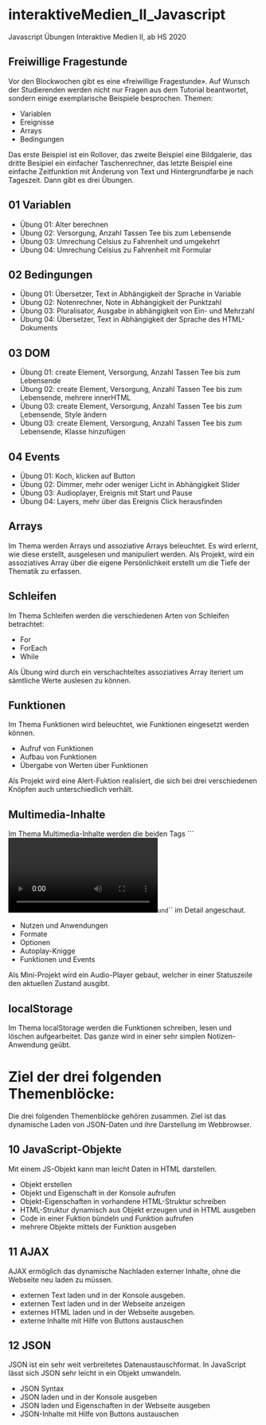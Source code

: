 # interaktiveMedien_II_Javascript
Javascript Übungen Interaktive Medien II, ab HS 2020
## Freiwillige Fragestunde
Vor den Blockwochen gibt es eine «freiwillige Fragestunde». Auf Wunsch der Studierenden werden nicht nur Fragen aus dem Tutorial beantwortet, sondern einige exemplarische Beispiele besprochen. Themen:
- Variablen
- Ereignisse
- Arrays
- Bedingungen

Das erste Beispiel ist ein Rollover, das zweite Beispiel eine Bildgalerie, das dritte Besipiel ein einfacher Taschenrechner, das letzte Beispiel eine einfache Zeitfunktion mit Änderung von Text und Hintergrundfarbe je nach Tageszeit. Dann gibt es drei Übungen.
## 01 Variablen
- Übung 01: Alter berechnen
- Übung 02: Versorgung, Anzahl Tassen Tee bis zum Lebensende
- Übung 03: Umrechung Celsius zu Fahrenheit und umgekehrt
- Übung 04: Umrechung Celsius zu Fahrenheit mit Formular
## 02 Bedingungen
- Übung 01: Übersetzer, Text in Abhängigkeit der Sprache in Variable
- Übung 02: Notenrechner, Note in Abhängigkeit der Punktzahl
- Übung 03: Pluralisator, Ausgabe in abhängigkeit von Ein- und Mehrzahl
- Übung 04: Übersetzer, Text in Abhängigkeit der Sprache des HTML-Dokuments
## 03 DOM
- Übung 01: create Element, Versorgung, Anzahl Tassen Tee bis zum Lebensende
- Übung 02: create Element, Versorgung, Anzahl Tassen Tee bis zum Lebensende, mehrere innerHTML
- Übung 03: create Element, Versorgung, Anzahl Tassen Tee bis zum Lebensende, Style ändern
- Übung 03: create Element, Versorgung, Anzahl Tassen Tee bis zum Lebensende, Klasse hinzufügen
## 04 Events
- Übung 01: Koch, klicken auf Button
- Übung 02: Dimmer, mehr oder weniger Licht in Abhängigkeit Slider
- Übung 03: Audioplayer, Ereignis mit Start und Pause
- Übung 04: Layers, mehr über das Ereignis Click herausfinden
## Arrays
Im Thema werden Arrays und assoziative Arrays beleuchtet. Es wird erlernt, wie diese erstellt, ausgelesen und manipuliert werden.
Als Projekt, wird ein assoziatives Array über die eigene Persönlichkeit erstellt um die Tiefe der Thematik zu erfassen.
## Schleifen
Im Thema Schleifen werden die verschiedenen Arten von Schleifen betrachtet:
 - For
 - ForEach
 - While

Als Übung wird durch ein verschachteltes assoziatives Array iteriert um sämtliche Werte auslesen zu können.
## Funktionen
Im Thema Funktionen wird beleuchtet, wie Funktionen eingesetzt werden können.
 - Aufruf von Funktionen
 - Aufbau von Funktionen
 - Übergabe von Werten über Funktionen

Als Projekt wird eine Alert-Fuktion realisiert, die sich bei drei verschiedenen Knöpfen auch unterschiedlich verhält.

## Multimedia-Inhalte

Im Thema Multimedia-Inhalte werden die beiden Tags ```<video></video>`` und ``<audio></audio>`` im Detail angeschaut.

- Nutzen und Anwendungen
- Formate
- Optionen
- Autoplay-Knigge
- Funktionen und Events

Als Mini-Projekt wird ein Audio-Player gebaut, welcher in einer Statuszeile den aktuellen Zustand ausgibt.

## localStorage

Im Thema localStorage werden die Funktionen schreiben, lesen und löschen aufgearbeitet. Das ganze wird in einer sehr simplen Notizen-Anwendung geübt.

# Ziel der drei folgenden Themenblöcke:
Die drei folgenden Themenblöcke gehören zusammen. Ziel ist das dynamische Laden von JSON-Daten und ihre Darstellung im Webbrowser.

## 10 JavaScript-Objekte
Mit einem JS-Objekt kann man leicht Daten in HTML darstellen.
- Objekt erstellen
- Objekt und Eigenschaft in der Konsole aufrufen
- Objekt-Eigenschaften in vorhandene HTML-Struktur schreiben
- HTML-Struktur dynamisch aus Objekt erzeugen und in HTML ausgeben
- Code in einer Fuktion bündeln und Funktion aufrufen
- mehrere Objekte mittels der Funktion ausgeben

## 11 AJAX
AJAX ermöglich das dynamische Nachladen externer Inhalte, ohne die Webseite neu laden zu müssen.
- externen Text laden und in der Konsole ausgeben.
- externen Text laden und in der Webseite anzeigen
- externes HTML laden und in der Webseite ausgeben.
- externe Inhalte mit Hilfe von Buttons austauschen

## 12 JSON
JSON ist ein sehr weit verbreitetes Datenaustauschformat. In JavaScript lässt sich JSON sehr leicht in ein Objekt umwandeln.
- JSON Syntax
- JSON laden und in der Konsole ausgeben
- JSON laden und Eigenschaften in der Webseite ausgeben
- JSON-Inhalte mit Hilfe von Buttons austauschen
